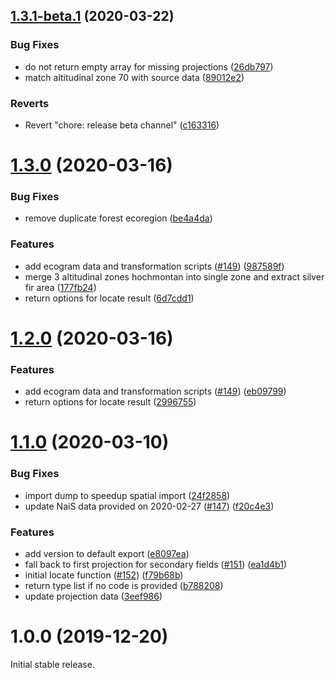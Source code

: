 ## [1.3.1-beta.1](https://github.com/geops/tree-lib/compare/v1.3.0...v1.3.1-beta.1) (2020-03-22)


### Bug Fixes

* do not return empty array for missing projections ([26db797](https://github.com/geops/tree-lib/commit/26db797ea0bb87a15a5f0ac910b832426eda0c39))
* match altitudinal zone 70 with source data ([89012e2](https://github.com/geops/tree-lib/commit/89012e28f484daf967f59d6276f88033df82109f))


### Reverts

* Revert "chore: release beta channel" ([c163316](https://github.com/geops/tree-lib/commit/c163316381e88472b67012646694f7acc6f33d22))

# [1.3.0](https://github.com/geops/tree-lib/compare/v1.2.0...v1.3.0) (2020-03-16)


### Bug Fixes

* remove duplicate forest ecoregion ([be4a4da](https://github.com/geops/tree-lib/commit/be4a4da94b6818a83bcdb894d2c1ddb65d37f9dd))


### Features

* add ecogram data and transformation scripts ([#149](https://github.com/geops/tree-lib/issues/149)) ([987589f](https://github.com/geops/tree-lib/commit/987589f16f886689edd8fedc2225c43506829b02))
* merge 3 altitudinal zones hochmontan into single zone and extract silver fir area ([177fb24](https://github.com/geops/tree-lib/commit/177fb24f5ac2bfa6095eda5427efc59202613847))
* return options for locate result ([6d7cdd1](https://github.com/geops/tree-lib/commit/6d7cdd1f8f3c9de95526a612b0b3f0343f985d14))

# [1.2.0](https://github.com/geops/tree-lib/compare/v1.1.0...v1.2.0) (2020-03-16)


### Features

* add ecogram data and transformation scripts ([#149](https://github.com/geops/tree-lib/issues/149)) ([eb09799](https://github.com/geops/tree-lib/commit/eb09799e42c07b8f96c299b879b6b745f5a92809))
* return options for locate result ([2996755](https://github.com/geops/tree-lib/commit/2996755af15b00c01c6505f587ef1d61b05c21f6))

# [1.1.0](https://github.com/geops/tree-lib/compare/v1.0.0...v1.1.0) (2020-03-10)


### Bug Fixes

* import dump to speedup spatial import ([24f2858](https://github.com/geops/tree-lib/commit/24f2858f4f8e92195989413b898563b03a6c400e))
* update NaiS data provided on 2020-02-27 ([#147](https://github.com/geops/tree-lib/issues/147)) ([f20c4e3](https://github.com/geops/tree-lib/commit/f20c4e38ba4968867701f7d18b5ba53c7956ed3a))


### Features

* add version to default export ([e8097ea](https://github.com/geops/tree-lib/commit/e8097ea1593e08f265907f7d160da24cc01a8218))
* fall back to first projection for secondary fields ([#151](https://github.com/geops/tree-lib/issues/151)) ([ea1d4b1](https://github.com/geops/tree-lib/commit/ea1d4b16a9808ff146a43d88b6a093561465ec7c))
* initial locate function ([#152](https://github.com/geops/tree-lib/issues/152)) ([f79b68b](https://github.com/geops/tree-lib/commit/f79b68bbf6b13db798ce831bf3489e934abbd665))
* return type list if no code is provided ([b788208](https://github.com/geops/tree-lib/commit/b7882080ccd572dba7563d880e4b7c75ebf1d9cc))
* update projection data ([3eef986](https://github.com/geops/tree-lib/commit/3eef98603c48144ccfdc17d64f7983f625d93120))

# 1.0.0 (2019-12-20)

Initial stable release.
